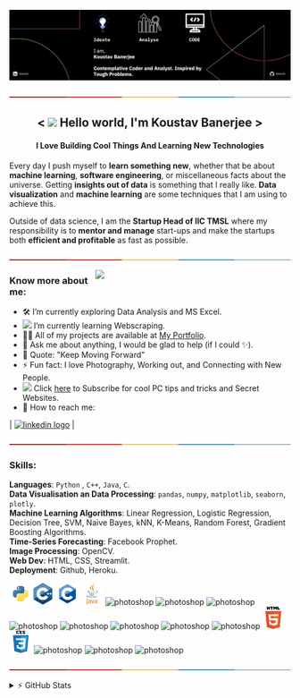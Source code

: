 <p align="center">
 
</p align="center">
<img src="https://raw.githubusercontent.com/Kens3i/Kens3i/main/BannerTopv2.png" /></a>
<p align="center">
  

[![-----------------------------------------------------](https://raw.githubusercontent.com/fcsouza/fcsouza/master/.github/colored.png)](#installation)


<h2 align = "Center" > < <img src="https://github.com/Ashutosh00710/Ashutosh00710/blob/master/wave.gif" width="30"> Hello world, I'm  Koustav Banerjee > </h2>
<h4 align="center"> I Love Building Cool Things And Learning New Technologies</h4>

Every day I push myself to **learn something new**, whether that be about **machine learning**, **software engineering**, or miscellaneous facts about the universe. Getting **insights out of data** is something that I really like. **Data visualization** and **machine learning** are some techniques that I am using to achieve this.

Outside of data science, I am the **Startup Head of IIC TMSL** where my responsibility is to **mentor and manage** start-ups and make the startups both **efficient and profitable** as fast as possible.


[![-----------------------------------------------------](https://raw.githubusercontent.com/fcsouza/fcsouza/master/.github/colored.png)](#installation)

<img align='right' src="https://cdn.dribbble.com/users/1162077/screenshots/5403918/focus-animation.gif" width="350">

### Know more about me:

- 🛠 I’m currently exploring Data Analysis and MS Excel.
- <img src="https://media.giphy.com/media/WUlplcMpOCEmTGBtBW/giphy.gif" width="30"> I’m currently learning Webscraping.
- 👨‍💻 All of my projects are available at [My Portfolio](https://github.com/Kens3i/Data-Science-And-ML-Projects).
- 💬 Ask me about anything, I would be glad to help (if I could ✨).
- :microphone: Quote: "Keep Moving Forward"
- ⚡ Fun fact: I love Photography, Working out, and Connecting with New People.
-  <img src="https://c.tenor.com/qfJQ5i5NUxIAAAAC/youtube-subscribe.gif" width="30"> Click [here](https://www.youtube.com/channel/UCKQYi0jN3INPnN6fq9xezLQ/featured) to Subscribe for cool PC tips and tricks and Secret Websites.
- :car: How to reach me:

| [<img src="http://pngimg.com/uploads/linkedIn/small/linkedIn_PNG39.png" alt="linkedin logo" width="24">](https://www.linkedin.com/in/koding-senpai/)
|

[![-----------------------------------------------------](https://raw.githubusercontent.com/fcsouza/fcsouza/master/.github/colored.png)](#installation)


<h3 align="left">Skills:</h3>

**Languages**: `Python` , `C++`, `Java`, `C`.
<br>
**Data Visualisation an Data Processing**: `pandas`, `numpy`, `matplotlib`, `seaborn`, `plotly`.
<br>
**Machine Learning Algorithms**: Linear Regression, Logistic Regression, Decision Tree, SVM, Naive Bayes, kNN, K-Means, Random Forest, Gradient Boosting Algorithms.
<br>
**Time-Series Forecasting**: Facebook Prophet.
<br>
**Image Processing**: OpenCV.
<br>
**Web Dev**: HTML, CSS, Streamlit.
<br>
**Deployment**: Github, Heroku.

<img src="https://raw.githubusercontent.com/github/explore/80688e429a7d4ef2fca1e82350fe8e3517d3494d/topics/python/python.png" alt="photoshop" width="40" height="40"/><img src="https://raw.githubusercontent.com/github/explore/80688e429a7d4ef2fca1e82350fe8e3517d3494d/topics/cpp/cpp.png" alt="photoshop" width="40" height="40"/> 
<img src="https://raw.githubusercontent.com/github/explore/80688e429a7d4ef2fca1e82350fe8e3517d3494d/topics/c/c.png" alt="photoshop" width="40" height="40"/> 
<img src="https://raw.githubusercontent.com/github/explore/80688e429a7d4ef2fca1e82350fe8e3517d3494d/topics/java/java.png" alt="photoshop" width="40" height="40"/> 
<img src="https://upload.wikimedia.org/wikipedia/commons/thumb/e/ed/Pandas_logo.svg/1200px-Pandas_logo.svg.png" alt="photoshop" width="100" height="40"/> 
<img src="https://upload.wikimedia.org/wikipedia/commons/thumb/3/31/NumPy_logo_2020.svg/220px-NumPy_logo_2020.svg.png" alt="photoshop" width="100" height="40"/> 
<img src="https://matplotlib.org/_static/logo2_compressed.svg" alt="photoshop" width="100" height="40"/> 
<img src="https://seaborn.pydata.org/_static/logo-wide-lightbg.svg" alt="photoshop" width="100" height="40"/> 
<img src="https://upload.wikimedia.org/wikipedia/commons/thumb/3/37/Plotly-logo-01-square.png/220px-Plotly-logo-01-square.png" alt="photoshop" width="110" height="40"/> 
<img src="https://scikit-learn.org/stable/_static/scikit-learn-logo-small.png" alt="photoshop" width="100" height="40"/> 
<img src="https://facebook.github.io/prophet/static/logo.svg" alt="photoshop" width="40" height="40"/> 
<img src="https://3.bp.blogspot.com/-yvrV6MUueGg/ToICp0YIDPI/AAAAAAAAADg/SYKg4dWpyC43AAfrDwBTR0VYmYT0QshEgCPcBGAYYCw/s1600/OpenCV_Logo.png" alt="photoshop" width="50" height="40"/> 
<img src="https://raw.githubusercontent.com/github/explore/80688e429a7d4ef2fca1e82350fe8e3517d3494d/topics/html/html.png" alt="photoshop" width="40" height="40"/> 
<img src="https://raw.githubusercontent.com/github/explore/80688e429a7d4ef2fca1e82350fe8e3517d3494d/topics/css/css.png" alt="photoshop" width="40" height="40"/> 
<img src="https://mms.businesswire.com/media/20200616005364/en/798639/2/Streamlit_Logo_%281%29.jpg" alt="photoshop" width="70" height="40"/> 
<img src="https://miro.medium.com/max/700/0*9f5uMrKMjLbzEf7q.png" alt="photoshop" width="80" height="40"/> 
<img src="https://media-exp1.licdn.com/dms/image/C4E0BAQGmNZMDOpmMQg/company-logo_200_200/0/1519905610801?e=2159024400&v=beta&t=D5lu9rTbQ_aW1ubme8GIq_QhKIm8WTiXTtoBlEHPcA8" alt="photoshop" width="40" height="40"/> 
</p>

[![-----------------------------------------------------](https://raw.githubusercontent.com/fcsouza/fcsouza/master/.github/colored.png)](#installation)<details><summary>:zap: GitHub Stats</summary>
	<p align="center"> <img src="https://github-readme-stats.vercel.app/api?username=Kens3i&show_icons=true&count_private=true&hide=prs,issues&theme=radical" alt="Koustav's Github Stats"/>
	<img src="https://github-readme-stats.vercel.app/api/top-langs/?username=Kens3i&layout=compact&theme=radical" alt="Koustav's Github Stats"/>
	</p>
</details>
